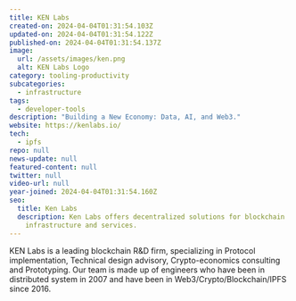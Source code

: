 ```yaml
---
title: KEN Labs
created-on: 2024-04-04T01:31:54.103Z
updated-on: 2024-04-04T01:31:54.122Z
published-on: 2024-04-04T01:31:54.137Z
image:
  url: /assets/images/ken.png
  alt: KEN Labs Logo
category: tooling-productivity
subcategories:
  - infrastructure
tags:
  - developer-tools
description: "Building a New Economy: Data, AI, and Web3."
website: https://kenlabs.io/
tech:
  - ipfs
repo: null
news-update: null
featured-content: null
twitter: null
video-url: null
year-joined: 2024-04-04T01:31:54.160Z
seo:
  title: Ken Labs
  description: Ken Labs offers decentralized solutions for blockchain
    infrastructure and services.
---
```


KEN Labs is a leading blockchain R&D firm, specializing in Protocol implementation, Technical design advisory, Crypto-economics consulting and Prototyping. Our team is made up of engineers who have been in distributed system in 2007 and have been in Web3/Crypto/Blockchain/IPFS since 2016.
